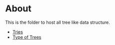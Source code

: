 # About
This is the folder to host all tree like data structure.
- [Tries](https://github.com/kun-dev/cs/blob/master/tree_graph/tries.md)
- [Type of Trees](https://github.com/kun-dev/cs/blob/master/tree_graph/type_of_tree.md)